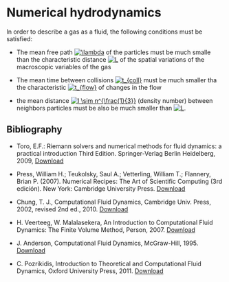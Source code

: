 # Numerical hydrodynamics

In order to describe a gas as a fluid, the following conditions must be satisfied:

- The mean free path <a href="https://www.codecogs.com/eqnedit.php?latex=\lambda" target="_blank"><img src="https://latex.codecogs.com/gif.latex?\lambda" title="\lambda" /></a> of the particles must be much smalle than the characteristic distance <a href="https://www.codecogs.com/eqnedit.php?latex=L" target="_blank"><img src="https://latex.codecogs.com/gif.latex?L" title="L" /></a> of the spatial variations of the macroscopic variables of the gas

- The mean time between collisions <a href="https://www.codecogs.com/eqnedit.php?latex=t_{coll}" target="_blank"><img src="https://latex.codecogs.com/gif.latex?t_{coll}" title="t_{coll}" /></a> must be much smaller tha the characteristic <a href="https://www.codecogs.com/eqnedit.php?latex=t_{flow}" target="_blank"><img src="https://latex.codecogs.com/gif.latex?t_{flow}" title="t_{flow}" /></a> of changes in the flow

- the mean distance <a href="https://www.codecogs.com/eqnedit.php?latex=l&space;\sim&space;n^{\frac{1}{3}}" target="_blank"><img src="https://latex.codecogs.com/gif.latex?l&space;\sim&space;n^{\frac{1}{3}}" title="l \sim n^{\frac{1}{3}}" /></a> (density number) between neighbors particles must be also be much smaller than <a href="https://www.codecogs.com/eqnedit.php?latex=L" target="_blank"><img src="https://latex.codecogs.com/gif.latex?L" title="L" /></a>.






## Bibliography

- Toro, E.F.: Riemann solvers and numerical methods for fluid dynamics: a practical introduction Third Edition. Springer-Verlag Berlin Heidelberg, 2009, [Download](http://library.lol/main/5C74D139438AF8A0BCA4788D8A47AB5D) 

- Press, William H.; Teukolsky, Saul A.; Vetterling, William T.; Flannery, Brian P. (2007). Numerical Recipes: The Art of Scientific Computing (3rd edición). New York: Cambridge University Press. [Download](http://library.lol/main/1141B9EEAEBB4D6CC1845B83F4464768)

- Chung, T. J., Computational Fluid Dynamics, Cambridge Univ. Press, 2002, revised 2nd ed., 2010. [Download](http://library.lol/main/A8E91582D7F96EA8F8064BD6EF3B6BDB)

- H. Veerteeg, W. Malalasekera, An Introduction to Computational Fluid Dynamics: The Finite Volume Method, Person, 2007. [Download](http://library.lol/main/328E6A01611F24EE24EF09F0DFA2A478)

- J. Anderson, Computational Fluid Dynamics, McGraw-Hill, 1995. [Download](http://library.lol/main/D14FB97EA06627A418CF197C65DEB88E)

- C. Pozrikidis, Introduction to Theoretical and Computational Fluid Dynamics, Oxford University Press, 2011. [Download](http://library.lol/main/27B0FA4F1B3733DA7E9CEE4B2A1604E5)
